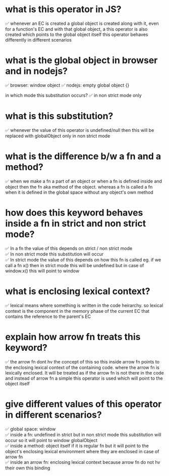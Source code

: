 # what is this operator in JS?
✅ whenever an EC is created a global object is created along with it, even for a function's EC and with that global object, a this operator is also created which points to the global object itself
this operator behaves differently in different scenarios

# what is the global object in browser and in nodejs?
✅ browser: window object
✅ nodejs: empty global object {}

in which mode this substitution occurs?
✅ in non strict mode only

# what is this substitution?
✅ whenever the value of this operator is undefined/null then this will be replaced with globalObject only in non strict mode

# what is the difference b/w a fn and a method?
✅ when we make a fn a part of an object or when a fn is defined inside and object then the fn aka method of the object. whereas a fn is called a fn when it is defined in the global space without
any object's own method

# how does this keyword behaves inside a fn in strict and non strict mode?
✅ In a fn the value of this depends on strict / non strict mode<br>
✅ In non strict mode this substitution will occur<br>
✅ In strict mode the value of this depends on how this fn is called eg. if we call a fn x() then in strict mode this will be undefined but in case of window.x() this will point to window

# what is enclosing lexical context?
✅ lexical means where something is written in the code heirarchy. so lexical context is the component in the memory phase of the current EC that contains the reference to the parent's EC

# explain how arrow fn treats this keyword?
✅ the arrow fn dont hv the concept of this so this inside arrow fn points to the enclosing lexical context of the containing code. where the arrow fn is lexically enclosed. It will be treated as
if the arrow fn is not there in the code and instead of arrow fn a simple this operator is used which will point to the object itself

# give different values of this operator in different scenarios?
✅ global space: window<br>
✅ inside a fn: undefined in strict but in non strict mode this substitution will occur so it will point to window globalObject<br>
✅ inside a method: object itself if it is regular fn but it will point to the object's enclosing lexical environment where they are enclosed in case of arrow fn<br>
✅ inside an arrow fn: enclosing lexical context because arrow fn do not hv their own this binding
